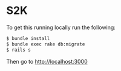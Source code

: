 # S2K

To get this running locally run the following:

```bash
$ bundle install
$ bundle exec rake db:migrate
$ rails s
```

Then go to [http://localhost:3000](http://localhost:3000)
